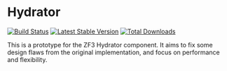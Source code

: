 Hydrator
========

[![Build Status](https://travis-ci.org/zf-fr/hydrator.png)](https://travis-ci.org/zf-fr/hydrator)
[![Latest Stable Version](https://poser.pugx.org/zfr/hydrator/v/stable.png)](https://packagist.org/packages/zfr/hydrator)
[![Total Downloads](https://poser.pugx.org/zfr/hydrator/downloads.png)](https://packagist.org/packages/zfr/hydrator)

This is a prototype for the ZF3 Hydrator component. It aims to fix some design flaws from the original implementation,
and focus on performance and flexibility.
